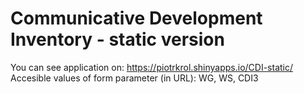 # Communicative Development Inventory - static version

You can see application on: https://piotrkrol.shinyapps.io/CDI-static/
Accesible values of form parameter (in URL): WG, WS, CDI3